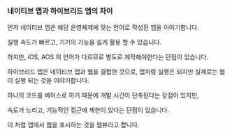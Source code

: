 ### 네이티브 앱과 하이브리드 앱의 차이

먼저 네이티브 앱은 해당 운영체제에 맞는 언어로 작성된 앱을 이야기합니다.

실행 속도가 빠르고, 기기의 기능을 쉽게 활용 할 수 있습니다.

하지만, iOS, AOS 의 언어가 다르므로 별도로 제작해야한다는 단점이 있습니다.

하이브리드 앱은 네이티브 앱과 웹을 결합한 것으로, 앱처럼 실행은 되지만 실제로는 웹이 실행 되는 것을 이야기합니다.

하나의 코드를 베이스로 하기 때문에 개발 시간이 단축된다는 장점이 있지만,

속도가 느리고, 기능적인 접근에 제한이 있다는 단점이 있습니다.

이 처럼 앱에서 웹을 표시하는 것을 웹뷰라고 합니다.
